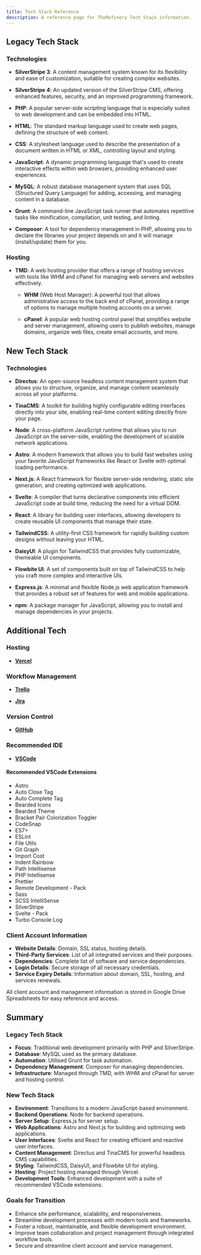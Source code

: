 ```yaml
---
title: Tech Stack Reference
description: A reference page for TheRefinery Tech Stack information.
---
```


## Legacy Tech Stack

### Technologies
- **SilverStripe 3**: A content management system known for its flexibility and ease of customization, suitable for creating complex websites.

- **SilverStripe 4**: An updated version of the SilverStripe CMS, offering enhanced features, security, and an improved programming framework.

- **PHP**: A popular server-side scripting language that is especially suited to web development and can be embedded into HTML.

- **HTML**: The standard markup language used to create web pages, defining the structure of web content.

- **CSS**: A stylesheet language used to describe the presentation of a document written in HTML or XML, controlling layout and styling.

- **JavaScript**: A dynamic programming language that's used to create interactive effects within web browsers, providing enhanced user experiences.

- **MySQL**: A robust database management system that uses SQL (Structured Query Language) for adding, accessing, and managing content in a database.

- **Grunt**: A command-line JavaScript task runner that automates repetitive tasks like minification, compilation, unit testing, and linting.

- **Composer**: A tool for dependency management in PHP, allowing you to declare the libraries your project depends on and it will manage (install/update) them for you.


### Hosting
- **TMD**: A web hosting provider that offers a range of hosting services with tools like WHM and cPanel for managing web servers and websites effectively.

  - **WHM** (Web Host Manager): A powerful tool that allows administrative access to the back end of cPanel, providing a range of options to manage multiple hosting accounts on a server.

  - **cPanel**: A popular web hosting control panel that simplifies website and server management, allowing users to publish websites, manage domains, organize web files, create email accounts, and more.


## New Tech Stack

### Technologies
- **Directus**: An open-source headless content management system that allows you to structure, organize, and manage content seamlessly across all your platforms.

- **TinaCMS**: A toolkit for building highly configurable editing interfaces directly into your site, enabling real-time content editing directly from your page.

- **Node**: A cross-platform JavaScript runtime that allows you to run JavaScript on the server-side, enabling the development of scalable network applications.

- **Astro**: A modern framework that allows you to build fast websites using your favorite JavaScript frameworks like React or Svelte with optimal loading performance.

- **Next.js**: A React framework for flexible server-side rendering, static site generation, and creating optimized web applications.

- **Svelte**: A compiler that turns declarative components into efficient JavaScript code at build time, reducing the need for a virtual DOM.

- **React**: A library for building user interfaces, allowing developers to create reusable UI components that manage their state.

- **TailwindCSS**: A utility-first CSS framework for rapidly building custom designs without leaving your HTML.

- **DaisyUI**: A plugin for TailwindCSS that provides fully customizable, themeable UI components.

- **Flowbite UI**: A set of components built on top of TailwindCSS to help you craft more complex and interactive UIs.

- **Express.js**: A minimal and flexible Node.js web application framework that provides a robust set of features for web and mobile applications.

- **npm**: A package manager for JavaScript, allowing you to install and manage dependencies in your projects.

## Additional Tech

### Hosting
- [**Vercel**](https://vercel.com/)

### Workflow Management
- [**Trello**](https://trello.com/)

- [**Jira**](https://www.atlassian.com/software/jira)

### Version Control
- [**GitHub**](https://github.com/)

### Recommended IDE
- [**VSCode**](https://code.visualstudio.com/) 


#### Recommended VSCode Extensions
- Astro
- Auto Close Tag
- Auto Complete Tag
- Bearded Icons
- Bearded Theme
- Bracket Pair Colorization Toggler
- CodeSnap
- ES7+
- ESLint
- File Utils
- Git Graph
- Import Cost
- Indent Rainbow
- Path Intellisense
- PHP Intellisense 
- Prettier
- Remote Development - Pack
- Sass
- SCSS IntelliSense
- SilverStripe
- Svelte - Pack
- Turbo Console Log

### Client Account Information
- **Website Details**: Domain, SSL status, hosting details.
- **Third-Party Services**: List of all integrated services and their purposes.
- **Dependencies**: Complete list of software and service dependencies.
- **Login Details**: Secure storage of all necessary credentials.
- **Service Expiry Details**: Information about domain, SSL, hosting, and services renewals.

All client account and management information is stored in Google Drive Spreadsheets for easy reference and access.

## Summary

### Legacy Tech Stack
- **Focus**: Traditional web development primarily with PHP and SilverStripe.
- **Database**: MySQL used as the primary database.
- **Automation**: Utilised Grunt for task automation.
- **Dependency Management**: Composer for managing dependencies.
- **Infrastructure**: Managed through TMD, with WHM and cPanel for server and hosting control.

### New Tech Stack
- **Environment**: Transitions to a modern JavaScript-based environment.
- **Backend Operations**: Node for backend operations.
- **Server Setup**: Express.js for server setup.
- **Web Applications**: Astro and Next.js for building and optimizing web applications.
- **User Interfaces**: Svelte and React for creating efficient and reactive user interfaces.
- **Content Management**: Directus and TinaCMS for powerful headless CMS capabilities.
- **Styling**: TailwindCSS, DaisyUI, and Flowbite UI for styling.
- **Hosting**: Project hosting managed through Vercel.
- **Development Tools**: Enhanced development with a suite of recommended VSCode extensions.

### Goals for Transition
- Enhance site performance, scalability, and responsiveness.
- Streamline development processes with modern tools and frameworks.
- Foster a robust, maintainable, and flexible development environment.
- Improve team collaboration and project management through integrated workflow tools.
- Secure and streamline client account and service management.

